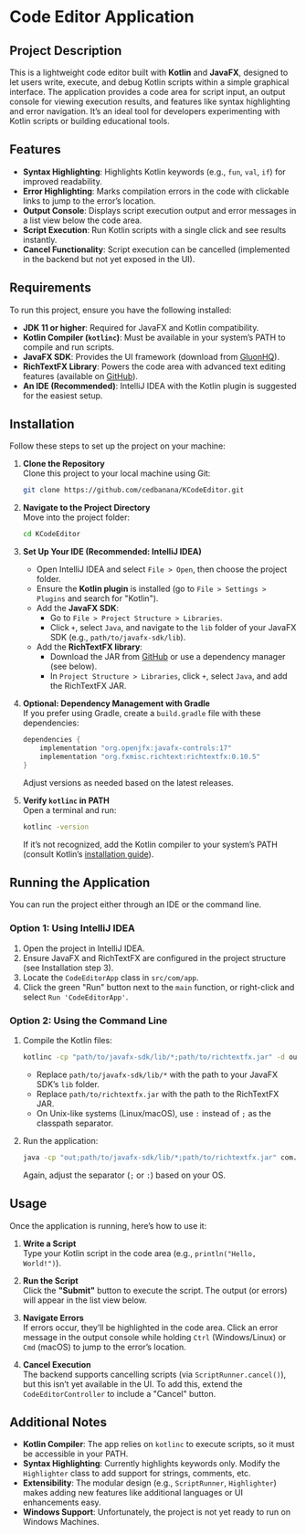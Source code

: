 
# Code Editor Application

## Project Description

This is a lightweight code editor built with **Kotlin** and **JavaFX**, designed to let users write, execute, and debug Kotlin scripts within a simple graphical interface. The application provides a code area for script input, an output console for viewing execution results, and features like syntax highlighting and error navigation. It’s an ideal tool for developers experimenting with Kotlin scripts or building educational tools.

## Features

- **Syntax Highlighting**: Highlights Kotlin keywords (e.g., `fun`, `val`, `if`) for improved readability.
- **Error Highlighting**: Marks compilation errors in the code with clickable links to jump to the error’s location.
- **Output Console**: Displays script execution output and error messages in a list view below the code area.
- **Script Execution**: Run Kotlin scripts with a single click and see results instantly.
- **Cancel Functionality**: Script execution can be cancelled (implemented in the backend but not yet exposed in the UI).

## Requirements

To run this project, ensure you have the following installed:

- **JDK 11 or higher**: Required for JavaFX and Kotlin compatibility.
- **Kotlin Compiler (`kotlinc`)**: Must be available in your system’s PATH to compile and run scripts.
- **JavaFX SDK**: Provides the UI framework (download from [GluonHQ](https://gluonhq.com/products/javafx/)).
- **RichTextFX Library**: Powers the code area with advanced text editing features (available on [GitHub](https://github.com/FXMisc/RichTextFX)).
- **An IDE (Recommended)**: IntelliJ IDEA with the Kotlin plugin is suggested for the easiest setup.

## Installation

Follow these steps to set up the project on your machine:

1. **Clone the Repository**  
   Clone this project to your local machine using Git:
   ```sh
   git clone https://github.com/cedbanana/KCodeEditor.git
   ```
2. **Navigate to the Project Directory**  
   Move into the project folder:
   ```sh
   cd KCodeEditor
   ```

3. **Set Up Your IDE (Recommended: IntelliJ IDEA)**  
   - Open IntelliJ IDEA and select `File > Open`, then choose the project folder.
   - Ensure the **Kotlin plugin** is installed (go to `File > Settings > Plugins` and search for "Kotlin").
   - Add the **JavaFX SDK**:
     - Go to `File > Project Structure > Libraries`.
     - Click `+`, select `Java`, and navigate to the `lib` folder of your JavaFX SDK (e.g., `path/to/javafx-sdk/lib`).
   - Add the **RichTextFX library**:
     - Download the JAR from [GitHub](https://github.com/FXMisc/RichTextFX/releases) or use a dependency manager (see below).
     - In `Project Structure > Libraries`, click `+`, select `Java`, and add the RichTextFX JAR.

4. **Optional: Dependency Management with Gradle**  
   If you prefer using Gradle, create a `build.gradle` file with these dependencies:
   ```groovy
   dependencies {
       implementation "org.openjfx:javafx-controls:17"
       implementation "org.fxmisc.richtext:richtextfx:0.10.5"
   }
   ```
   Adjust versions as needed based on the latest releases.

5. **Verify `kotlinc` in PATH**  
   Open a terminal and run:
   ```sh
   kotlinc -version
   ```
   If it’s not recognized, add the Kotlin compiler to your system’s PATH (consult Kotlin’s [installation guide](https://kotlinlang.org/docs/command-line.html)).

## Running the Application

You can run the project either through an IDE or the command line.

### Option 1: Using IntelliJ IDEA
1. Open the project in IntelliJ IDEA.
2. Ensure JavaFX and RichTextFX are configured in the project structure (see Installation step 3).
3. Locate the `CodeEditorApp` class in `src/com/app`.
4. Click the green "Run" button next to the `main` function, or right-click and select `Run 'CodeEditorApp'`.

### Option 2: Using the Command Line
1. Compile the Kotlin files:
   ```sh
   kotlinc -cp "path/to/javafx-sdk/lib/*;path/to/richtextfx.jar" -d out src/com/app/*.kt
   ```
   - Replace `path/to/javafx-sdk/lib/*` with the path to your JavaFX SDK’s `lib` folder.
   - Replace `path/to/richtextfx.jar` with the path to the RichTextFX JAR.
   - On Unix-like systems (Linux/macOS), use `:` instead of `;` as the classpath separator.

2. Run the application:
   ```sh
   java -cp "out;path/to/javafx-sdk/lib/*;path/to/richtextfx.jar" com.app.CodeEditorApp
   ```
   Again, adjust the separator (`;` or `:`) based on your OS.

## Usage

Once the application is running, here’s how to use it:

1. **Write a Script**  
   Type your Kotlin script in the code area (e.g., `println("Hello, World!")`).

2. **Run the Script**  
   Click the **"Submit"** button to execute the script. The output (or errors) will appear in the list view below.

3. **Navigate Errors**  
   If errors occur, they’ll be highlighted in the code area. Click an error message in the output console while holding `Ctrl` (Windows/Linux) or `Cmd` (macOS) to jump to the error’s location.

4. **Cancel Execution**  
   The backend supports cancelling scripts (via `ScriptRunner.cancel()`), but this isn’t yet available in the UI. To add this, extend the `CodeEditorController` to include a "Cancel" button.

## Additional Notes

- **Kotlin Compiler**: The app relies on `kotlinc` to execute scripts, so it must be accessible in your PATH.
- **Syntax Highlighting**: Currently highlights keywords only. Modify the `Highlighter` class to add support for strings, comments, etc.
- **Extensibility**: The modular design (e.g., `ScriptRunner`, `Highlighter`) makes adding new features like additional languages or UI enhancements easy.
- **Windows Support**: Unfortunately, the project is not yet ready to run on Windows Machines.

